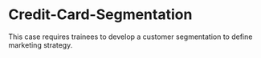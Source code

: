 # Credit-Card-Segmentation
This case requires trainees to develop a customer segmentation to define marketing strategy.
